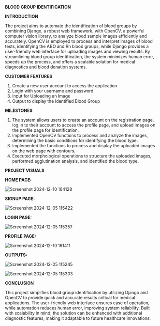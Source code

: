 **BLOOD GROUP IDENTIFICATION**


**INTRODUCTION**

The project aims to automate the identification of blood groups by combining Django, a robust web framework, with OpenCV, a powerful computer vision library, to analyze blood sample images efficiently and accurately. OpenCV is employed to process and interpret images of blood tests, identifying the ABO and Rh blood groups, while Django provides a user-friendly web interface for uploading images and viewing results. By streamlining blood group identification, the system minimizes human error, speeds up the process, and offers a scalable solution for medical diagnostics and blood donation systems.

  
**CUSTOMER FEATURES**

1.	Create a new user account to access the application
2.	Login with your username and password 
3.	Input for Uploading an Image 
4.	Output to display the Identified Blood Group

**MILESTONES**

1.	The system allows users to create an account on the registration page, log in to their account to access the profile page, and upload images on the profile page for          identification.
2.	Implemented OpenCV functions to process and analyze the images, determining the basic conditions for identifying the blood type.
3.	Implemented the functions to process and display the uploaded images on the web page with contours.
4.	Executed morphological operations to structure the uploaded images, performed agglutination analysis, and identified the blood type.

**PROJECT VISUALS**

**HOME PAGE:**

![Screenshot 2024-12-10 164128](https://github.com/user-attachments/assets/15a1705e-f6aa-4732-84ae-b05d58a9a533)

**SIGNUP PAGE:**

![Screenshot 2024-12-05 115422](https://github.com/user-attachments/assets/0f6252cc-8dd5-4afb-972c-ac84ee82873b)

**LOGIN PAGE:**

![Screenshot 2024-12-05 115357](https://github.com/user-attachments/assets/4de604d5-f216-46ba-bed8-75e05ab21af0)

**PROFILE PAGE:**

![Screenshot 2024-12-10 161411](https://github.com/user-attachments/assets/cba22ef7-0307-4c2b-86bf-bee34092b29d)

**OUTPUTS:**

![Screenshot 2024-12-05 115245](https://github.com/user-attachments/assets/ba3e3189-c591-4b88-bdbf-368bf1dbd883)

![Screenshot 2024-12-05 115303](https://github.com/user-attachments/assets/59f637d0-31bd-4f7d-bfb0-ee60ee213e23)

**CONCLUSION**

This project simplifies blood group identification by utilizing Django and OpenCV to provide quick and accurate results critical for medical applications. The user-friendly web interface ensures ease of operation, while automation reduces human error, improving system reliability. Built with scalability in mind, the solution can be enhanced with additional diagnostic features, making it adaptable to future healthcare innovations.
